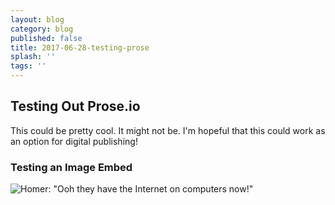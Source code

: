 ```yaml
---
layout: blog
category: blog
published: false
title: 2017-06-28-testing-prose
splash: ''
tags: ''
---
```

## Testing Out Prose.io

This could be pretty cool. It might not be. I'm hopeful that this could work as an option for digital publishing!

### Testing an Image Embed

![Homer: "Ooh they have the Internet on computers now!"]({{site.baseurl}}/media/1097779.jpg)

